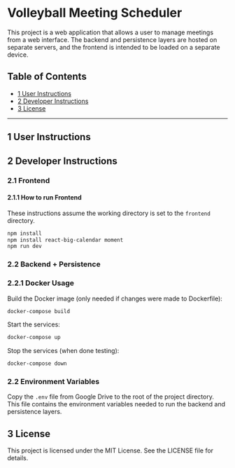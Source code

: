 # Volleyball Meeting Scheduler

This project is a web application that allows a user to manage meetings from a web interface. The backend and persistence layers are hosted on separate servers, and the frontend is intended to be loaded on a separate device.

## Table of Contents

- [1 User Instructions](#1-user-instructions)
- [2 Developer Instructions](#2-developer-instructions)
- [3 License](#3-license)

---

## 1 User Instructions

## 2 Developer Instructions

### 2.1 Frontend

#### 2.1.1 How to run Frontend

These instructions assume the working directory is set to the `frontend` directory.

```bash
npm install
npm install react-big-calendar moment
npm run dev
```

### 2.2 Backend + Persistence

### 2.2.1 Docker Usage

Build the Docker image (only needed if changes were made to Dockerfile):

```bash
docker-compose build
```

Start the services:

```bash
docker-compose up
```

Stop the services (when done testing):

```bash
docker-compose down
```

### 2.2 Environment Variables

Copy the `.env` file from Google Drive to the root of the project directory. This file contains the environment variables needed to run the backend and persistence layers.

## 3 License

This project is licensed under the MIT License. See the LICENSE file for details.
